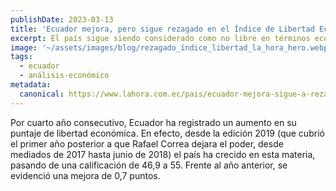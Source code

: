 ```yaml
---
publishDate: 2023-03-13
title: 'Ecuador mejora, pero sigue rezagado en el Índice de Libertad Económica'
excerpt: El país sigue siendo considerado como no libre en términos económicos. La inseguridad jurídica y la corrupción juegan en contra. Ecuador se ubica en el puesto 119 en entre 184 países analizados.
image: '~/assets/images/blog/rezagado_índice_libertad_la_hora_hero.webp'
tags:
  - ecuador
  - análisis-económico
metadata:
  canonical: https://www.lahora.com.ec/pais/ecuador-mejora-sigue-a-rezagado-indice-libertad-economica/
---
```


Por cuarto año consecutivo, Ecuador ha registrado un aumento en su puntaje de libertad económica. En efecto, desde la edición 2019 (que cubrió el primer año posterior a que Rafael Correa dejara el poder, desde mediados de 2017 hasta junio de 2018) el país ha crecido en esta materia, pasando de una calificación de 46,9 a 55. Frente al año anterior, se evidenció una mejora de 0,7 puntos.
